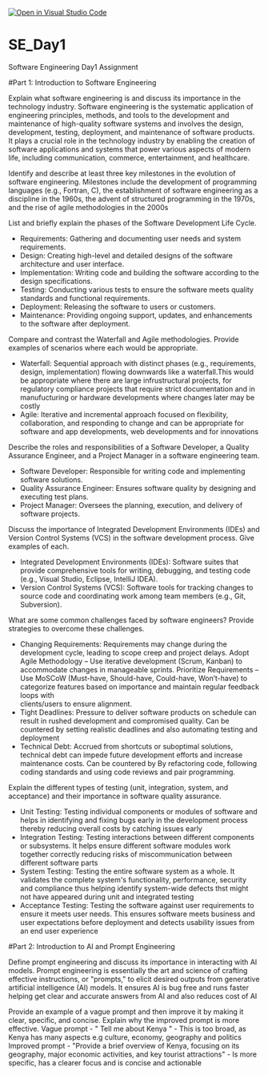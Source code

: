 [![Open in Visual Studio Code](https://classroom.github.com/assets/open-in-vscode-2e0aaae1b6195c2367325f4f02e2d04e9abb55f0b24a779b69b11b9e10269abc.svg)](https://classroom.github.com/online_ide?assignment_repo_id=18398855&assignment_repo_type=AssignmentRepo)
# SE_Day1
Software Engineering Day1 Assignment

#Part 1: Introduction to Software Engineering

Explain what software engineering is and discuss its importance in the technology industry.
Software engineering is the systematic application of engineering principles, methods, and tools to the development and maintenance of high-quality software systems and involves the design, development, testing, deployment, and maintenance of software products. It plays a crucial role in the technology industry by enabling the creation of software applications and systems that power various aspects of modern life, including communication, commerce, entertainment, and healthcare.

Identify and describe at least three key milestones in the evolution of software engineering.
Milestones include the development of programming languages (e.g., Fortran, C), the establishment of software engineering as a discipline in the 1960s, the advent of structured programming in the 1970s, and the rise of agile methodologies in the 2000s

List and briefly explain the phases of the Software Development Life Cycle.
  - Requirements: Gathering and documenting user needs and system requirements.
  - Design: Creating high-level and detailed designs of the software architecture and user interface.
  - Implementation: Writing code and building the software according to the design specifications.
  - Testing: Conducting various tests to ensure the software meets quality standards and functional requirements.
  - Deployment: Releasing the software to users or customers.
  - Maintenance: Providing ongoing support, updates, and enhancements to the software after deployment.

Compare and contrast the Waterfall and Agile methodologies. Provide examples of scenarios where each would be appropriate.
  - Waterfall: Sequential approach with distinct phases (e.g., requirements, design, implementation) flowing downwards like a waterfall.This would be appropriate where there are large infrustructural projects,
    for regulatory compliance projects that require strict documentation and in manufucturing or hardware developments where changes later may be costly
  - Agile: Iterative and incremental approach focused on flexibility, collaboration, and responding to change and can be appropriate for software and app developments, web developments and for innovations

Describe the roles and responsibilities of a Software Developer, a Quality Assurance Engineer, and a Project Manager in a software engineering team.
  - Software Developer: Responsible for writing code and implementing software solutions.
  - Quality Assurance Engineer: Ensures software quality by designing and executing test plans.
  - Project Manager: Oversees the planning, execution, and delivery of software projects.

Discuss the importance of Integrated Development Environments (IDEs) and Version Control Systems (VCS) in the software development process. Give examples of each.
  - Integrated Development Environments (IDEs): Software suites that provide comprehensive tools for writing, debugging, and testing code (e.g., Visual Studio, Eclipse, IntelliJ IDEA).
  - Version Control Systems (VCS): Software tools for tracking changes to source code and coordinating work among team members (e.g., Git, Subversion).

What are some common challenges faced by software engineers? Provide strategies to overcome these challenges.
  - Changing Requirements: Requirements may change during the development cycle, leading to scope creep and project delays. Adopt Agile Methodology – Use iterative development (Scrum, Kanban) to accommodate 
    changes in manageable sprints. Prioritize Requirements – Use MoSCoW (Must-have, Should-have, Could-have, Won’t-have) to categorize features based on importance and maintain regular feedback loops with     
    clients/users to ensure alignment.
  - Tight Deadlines: Pressure to deliver software products on schedule can result in rushed development and compromised quality. Can be countered by setting realistic deadlines and also automating testing and 
    deployment
  - Technical Debt: Accrued from shortcuts or suboptimal solutions, technical debt can impede future development efforts and increase maintenance costs. Can be countered by By refactoring code, following 
    coding standards and using code reviews and pair programming. 

Explain the different types of testing (unit, integration, system, and acceptance) and their importance in software quality assurance.
- Unit Testing: Testing individual components or modules of software and helps in identifying and fixing bugs early in the development process thereby reducing overall costs by catching issues early
- Integration Testing: Testing interactions between different components or subsystems. It helps ensure different software modules work together correctly reducing risks of miscommunication between different 
  software parts
- System Testing: Testing the entire software system as a whole. It validates the complete system's functionality, performance, security and compliance thus helping identify system-wide defects thst might not 
  have appeared during unit and integrated testing
- Acceptance Testing: Testing the software against user requirements to ensure it meets user needs. This ensures software meets business and user expectations before deployment and detects usability issues 
  from an end user experience

#Part 2: Introduction to AI and Prompt Engineering


Define prompt engineering and discuss its importance in interacting with AI models.
Prompt engineering is essentially the art and science of crafting effective instructions, or "prompts," to elicit desired outputs from generative artificial intelligence (AI) models. It ensures AI is bug free and runs faster helping get clear and accurate answers from AI and also reduces cost of AI

Provide an example of a vague prompt and then improve it by making it clear, specific, and concise. Explain why the improved prompt is more effective.
Vague prompt - " Tell me about Kenya " - This is too broad, as  Kenya has many aspects e.g culture, economy, geography and politics 
Improved prompt - "Provide a brief overview of Kenya, focusing on its geography, major economic activities, and key tourist attractions" - Is more specific, has a clearer focus and is concise and actionable




